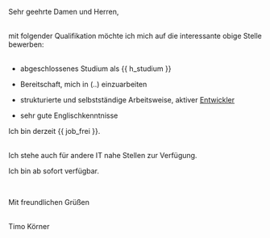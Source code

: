 ---
---


Sehr geehrte Damen und Herren,

&nbsp;  
mit folgender Qualifikation möchte ich mich auf die interessante obige Stelle bewerben:  
&nbsp;

- abgeschlossenes Studium als <span class=tem>{{ h_studium }}</span>

- Bereitschaft, mich in (..) einzuarbeiten

- strukturierte und selbstständige Arbeitsweise, aktiver [Entwickler](https://stackexchange.com/users/1886776/timo?tab=activity)
- sehr gute Englischkenntnisse
&nbsp;

Ich bin derzeit <span class=tem>{{ job_frei }}</span>.  
&nbsp;

Ich stehe auch für andere IT nahe Stellen zur Verfügung.  

Ich bin ab sofort verfügbar.  

&nbsp;

Mit freundlichen Grüßen  
&nbsp;

Timo Körner
